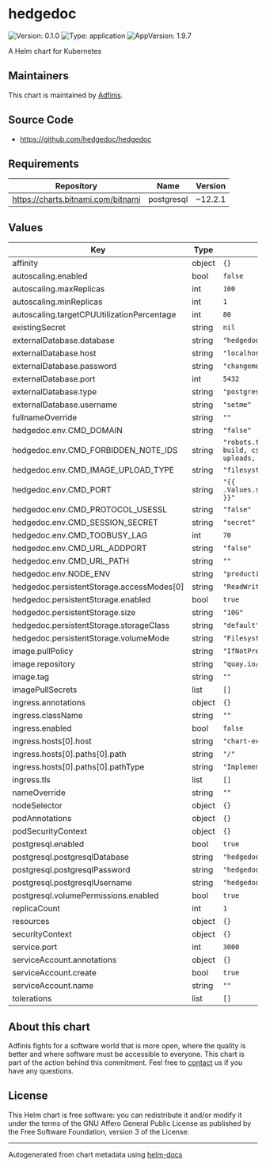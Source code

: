 # hedgedoc

![Version: 0.1.0](https://img.shields.io/badge/Version-0.1.0-informational?style=flat-square) ![Type: application](https://img.shields.io/badge/Type-application-informational?style=flat-square) ![AppVersion: 1.9.7](https://img.shields.io/badge/AppVersion-1.9.7-informational?style=flat-square)

A Helm chart for Kubernetes

## Maintainers
This chart is maintained by [Adfinis](https://adfinis.com/?pk_campaign=github&pk_kwd=helm-charts).

## Source Code

* <https://github.com/hedgedoc/hedgedoc>

## Requirements

| Repository | Name | Version |
|------------|------|---------|
| https://charts.bitnami.com/bitnami | postgresql | ~12.2.1 |

## Values

| Key | Type | Default | Description |
|-----|------|---------|-------------|
| affinity | object | `{}` |  |
| autoscaling.enabled | bool | `false` |  |
| autoscaling.maxReplicas | int | `100` |  |
| autoscaling.minReplicas | int | `1` |  |
| autoscaling.targetCPUUtilizationPercentage | int | `80` |  |
| existingSecret | string | `nil` |  |
| externalDatabase.database | string | `"hedgedoc"` |  |
| externalDatabase.host | string | `"localhost"` |  |
| externalDatabase.password | string | `"changeme"` |  |
| externalDatabase.port | int | `5432` |  |
| externalDatabase.type | string | `"postgresql"` |  |
| externalDatabase.username | string | `"setme"` |  |
| fullnameOverride | string | `""` |  |
| hedgedoc.env.CMD_DOMAIN | string | `"false"` |  |
| hedgedoc.env.CMD_FORBIDDEN_NOTE_IDS | string | `"robots.txt, favicon.ico, api, build, css, docs, fonts, js, uploads, vendor, views"` |  |
| hedgedoc.env.CMD_IMAGE_UPLOAD_TYPE | string | `"filesystem"` |  |
| hedgedoc.env.CMD_PORT | string | `"{{ .Values.service.main.ports.main.port }}"` |  |
| hedgedoc.env.CMD_PROTOCOL_USESSL | string | `"false"` |  |
| hedgedoc.env.CMD_SESSION_SECRET | string | `"secret"` |  |
| hedgedoc.env.CMD_TOOBUSY_LAG | int | `70` |  |
| hedgedoc.env.CMD_URL_ADDPORT | string | `"false"` |  |
| hedgedoc.env.CMD_URL_PATH | string | `""` |  |
| hedgedoc.env.NODE_ENV | string | `"production"` |  |
| hedgedoc.persistentStorage.accessModes[0] | string | `"ReadWriteOnce"` |  |
| hedgedoc.persistentStorage.enabled | bool | `true` |  |
| hedgedoc.persistentStorage.size | string | `"10G"` |  |
| hedgedoc.persistentStorage.storageClass | string | `"default"` |  |
| hedgedoc.persistentStorage.volumeMode | string | `"Filesystem"` |  |
| image.pullPolicy | string | `"IfNotPresent"` |  |
| image.repository | string | `"quay.io/hedgedoc/hedgedoc"` |  |
| image.tag | string | `""` |  |
| imagePullSecrets | list | `[]` |  |
| ingress.annotations | object | `{}` |  |
| ingress.className | string | `""` |  |
| ingress.enabled | bool | `false` |  |
| ingress.hosts[0].host | string | `"chart-example.local"` |  |
| ingress.hosts[0].paths[0].path | string | `"/"` |  |
| ingress.hosts[0].paths[0].pathType | string | `"ImplementationSpecific"` |  |
| ingress.tls | list | `[]` |  |
| nameOverride | string | `""` |  |
| nodeSelector | object | `{}` |  |
| podAnnotations | object | `{}` |  |
| podSecurityContext | object | `{}` |  |
| postgresql.enabled | bool | `true` |  |
| postgresql.postgresqlDatabase | string | `"hedgedoc"` |  |
| postgresql.postgresqlPassword | string | `"hedgedoc"` |  |
| postgresql.postgresqlUsername | string | `"hedgedoc"` |  |
| postgresql.volumePermissions.enabled | bool | `true` |  |
| replicaCount | int | `1` |  |
| resources | object | `{}` |  |
| securityContext | object | `{}` |  |
| service.port | int | `3000` |  |
| serviceAccount.annotations | object | `{}` |  |
| serviceAccount.create | bool | `true` |  |
| serviceAccount.name | string | `""` |  |
| tolerations | list | `[]` |  |

## About this chart

Adfinis fights for a software world that is more open, where the quality is
better and where software must be accessible to everyone. This chart
is part of the action behind this commitment. Feel free to
[contact](https://adfinis.com/kontakt/?pk_campaign=github&pk_kwd=helm-charts)
us if you have any questions.

## License

This Helm chart is free software: you can redistribute it and/or modify it under the terms
of the GNU Affero General Public License as published by the Free Software Foundation,
version 3 of the License.

----------------------------------------------
Autogenerated from chart metadata using [helm-docs](https://github.com/norwoodj/helm-docs/)
